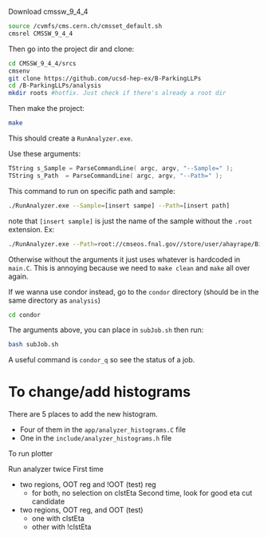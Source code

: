 Download cmssw_9_4_4
```bash
source /cvmfs/cms.cern.ch/cmsset_default.sh
cmsrel CMSSW_9_4_4
```

Then go into the project dir and clone:
```bash
cd CMSSW_9_4_4/srcs
cmsenv
git clone https://github.com/ucsd-hep-ex/B-ParkingLLPs
cd /B-ParkingLLPs/analysis
mkdir roots #hotfix. Just check if there's already a root dir
```

Then make the project:
```bash
make
```
This should create a `RunAnalyzer.exe`.

Use these arguments:
```C
TString s_Sample = ParseCommandLine( argc, argv, "--Sample=" );
TString s_Path  = ParseCommandLine( argc, argv, "--Path=" );
```
This command to run on specific path and sample:
```bash
./RunAnalyzer.exe --Sample=[insert sampe] --Path=[insert path]
```
note that `[insert sample]` is just the name of the sample without the `.root` extension.
Ex:
```bash
./RunAnalyzer.exe --Path=root://cmseos.fnal.gov//store/user/ahayrape/BigNtupler/ --Sample=PhiToPi0Pi0_mPhi0p3_ctau300
```

Otherwise without the arguments it just uses whatever is hardcoded in `main.C`. This is annoying because we need to `make clean` and `make` all over again.

If we wanna use condor instead, go to the `condor` directory (should be in the same directory as `analysis`)
```bash
cd condor
```

The arguments above, you can place in `subJob.sh` then run:
```bash
bash subJob.sh
```

A useful command is `condor_q` so see the status of a job.


# To change/add histograms

There are 5 places to add the new histogram.
- Four of them in the `app/analyzer_histograms.C` file
- One in the `include/analyzer_histograms.h` file

To run plotter




Run analyzer twice
First time
* two regions, OOT reg and !OOT (test) reg
	* for both, no selection on clstEta
Second time, look for good eta cut candidate
* two regions, OOT reg, and OOT (test) 
	* one with clstEta
	* other with !clstEta

